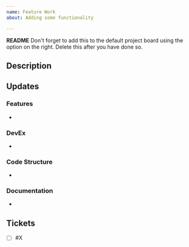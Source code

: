```yaml
---
name: Feature Work
about: Adding some functionality

---
```


**README**
Don't forget to add this to the default project board using the option on the right. Delete this after you have done so.

## Description
<!-- 
    A Short description of what this PR accomplishes
    perhaps adding context for some decisions that were made
 -->

## Updates
<!-- Heres where you list the updates you have made -->
<!-- Feel free to remove any section you don't need to use -->

### Features
<!-- New Features go here -->
- 

### DevEx
<!-- Improvements to developer experience -->
- 

### Code Structure
<!-- Refactors, Renames, Restructures as a result of this feature work -->
- 

### Documentation
<!-- Updates to documentation related to the above work -->
- 

## Tickets
<!-- 
    Make a checklist here of issues that are contained in this Pull Request
    Feel free to open the Pull Request as a Draft before it is complete and fill
    this section out. It will help you and others track the work.
 -->

- [ ] #X <!-- This should be the github issue number-->